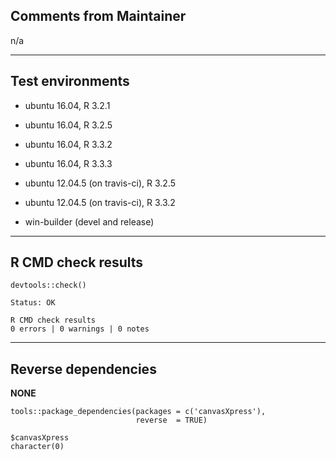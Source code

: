 ## Comments from Maintainer

n/a

---  

## Test environments

* ubuntu 16.04, R 3.2.1
* ubuntu 16.04, R 3.2.5
* ubuntu 16.04, R 3.3.2
* ubuntu 16.04, R 3.3.3

* ubuntu 12.04.5 (on travis-ci), R 3.2.5
* ubuntu 12.04.5 (on travis-ci), R 3.3.2

* win-builder (devel and release)

---  

## R CMD check results


```
devtools::check()  

Status: OK  
  
R CMD check results  
0 errors | 0 warnings | 0 notes  
```

---  

## Reverse dependencies


**NONE**

```
tools::package_dependencies(packages = c('canvasXpress'),  
                            reverse  = TRUE)  
                            
$canvasXpress  
character(0)  
```
